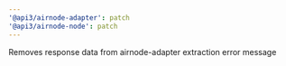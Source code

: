 ```yaml
---
'@api3/airnode-adapter': patch
'@api3/airnode-node': patch
---
```


Removes response data from airnode-adapter extraction error message
